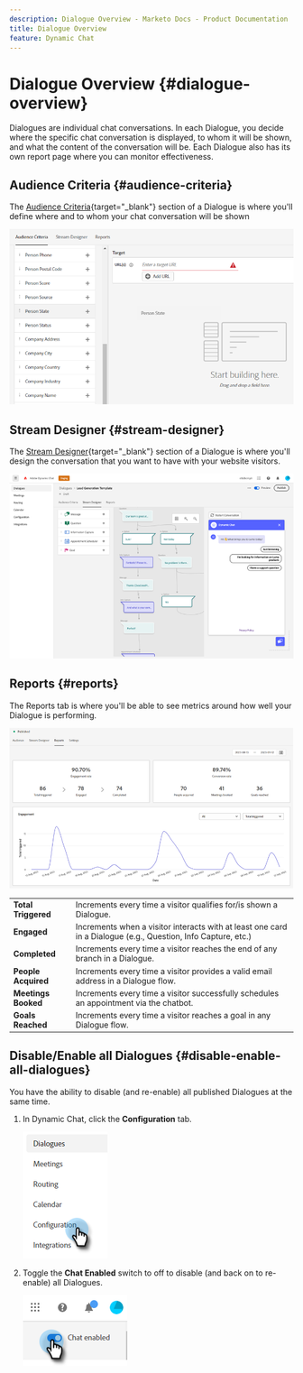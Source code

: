 ```yaml
---
description: Dialogue Overview - Marketo Docs - Product Documentation
title: Dialogue Overview
feature: Dynamic Chat
---
```

# Dialogue Overview {#dialogue-overview}

Dialogues are individual chat conversations. In each Dialogue, you decide where the specific chat conversation is displayed, to whom it will be shown, and what the content of the conversation will be. Each Dialogue also has its own report page where you can monitor effectiveness.

## Audience Criteria {#audience-criteria}

The [Audience Criteria](/help/marketo/product-docs/demand-generation/dynamic-chat/automated-chat/audience-criteria.md){target="_blank"} section of a Dialogue is where you'll define where and to whom your chat conversation will be shown

   ![](assets/dialogue-overview-1.png)
   
## Stream Designer {#stream-designer}

The [Stream Designer](/help/marketo/product-docs/demand-generation/dynamic-chat/automated-chat/stream-designer.md){target="_blank"} section of a Dialogue is where you'll design the conversation that you want to have with your website visitors.

   ![](assets/dialogue-overview-2.png)

## Reports {#reports}

The Reports tab is where you'll be able to see metrics around how well your Dialogue is performing.

   ![](assets/dialogue-overview-3.png)

<table>
 <tr>
  <td><strong>Total Triggered</strong></td>
  <td>Increments every time a visitor qualifies for/is shown a Dialogue.
</td>
 </tr>
 <tr>
  <td><strong>Engaged</strong></td>
  <td>Increments when a visitor interacts with at least one card in a Dialogue (e.g., Question, Info Capture, etc.)</td>
 </tr>
 <tr>
  <td><strong>Completed</strong></td>
  <td>Increments every time a visitor reaches the end of any branch in a Dialogue.</td>
 </tr>
 <tr>
  <td><strong>People Acquired</strong></td>
  <td>Increments every time a visitor provides a valid email address in a Dialogue flow.</td>
 </tr>
 <tr>
  <td><strong>Meetings Booked</strong></td>
  <td>Increments every time a visitor successfully schedules an appointment via the chatbot.</td>
 </tr>
 <tr>
  <td><strong>Goals Reached</strong></td>
  <td>Increments every time a visitor reaches a goal in any Dialogue flow.</td>
 </tr>
</table>

## Disable/Enable all Dialogues {#disable-enable-all-dialogues}

You have the ability to disable (and re-enable) all published Dialogues at the same time.

1. In Dynamic Chat, click the **Configuration** tab.

   ![](assets/dialogue-overview-4.png)

1. Toggle the **Chat Enabled** switch to off to disable (and back on to re-enable) all Dialogues.

   ![](assets/dialogue-overview-5.png)
